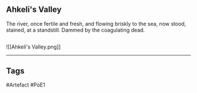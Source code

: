 ## Ahkeli's Valley
The river, once fertile and fresh,
and flowing briskly to the sea,
now stood, stained, at a standstill.
Dammed by the coagulating dead.
##
![[Ahkeli's Valley.png]]

---
## Tags
#Artefact
#PoE1
